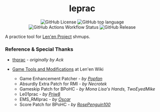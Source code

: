 [//]: # (GitHub doesn't seem to support style="text-align: center")
<h1 align="center">leprac</h1>

<p align="center">
  <img alt="GitHub License" src="https://img.shields.io/github/license/BAN-43-32532/leprac?style=plastic">
  <img alt="GitHub top language" src="https://img.shields.io/github/languages/top/BAN-43-32532/leprac?style=plastic">
  <img alt="GitHub Actions Workflow Status" src="https://img.shields.io/github/actions/workflow/status/BAN-43-32532/leprac/cmake-single-platform.yml?style=plastic">
  <img alt="GitHub Release" src="https://img.shields.io/github/v/release/BAN-43-32532/leprac?style=plastic">
</p>

A practice tool for [Len'en Project](https://lenen.wiki.gg/) shmups.

[//]: # (### Custom ImGui Style)

[//]: # ()
[//]: # (You may not be satisfied for ImGui integrated styles &#40;Dark, Light and Classic&#41; and want to write your own. There are)

[//]: # (also plenty of styles shared in the community &#40;)

[//]: # (see [Post your color styles/themes here #707]&#40;https://github.com/ocornut/imgui/issues/707&#41;&#41;.)

[//]: # ()
[//]: # (However, ImGui refuses to provide a configure format for custom style &#40;)

[//]: # (from [How to load/save imgui styles #101]&#40;https://github.com/ocornut/imgui/issues/101&#41;)

[//]: # (to [ImGuiStyle Struct Save and Load functions #8762]&#40;https://github.com/ocornut/imgui/pull/8762&#41;&#41;, which means you have)

[//]: # (to write codes instead of simply loading a file. leprac provides two ways to use your custom style.)

[//]: # ()
[//]: # (1. Provide a valid cpp source code which modifies `ImGui::GetStyle&#40;&#41;`, and set the path in Setting. You may)

[//]: # (   take [this comment]&#40;https://github.com/ocornut/imgui/issues/707#issuecomment-252413954&#41; for example. Typically, this)

[//]: # (   involves assigning values to the `ImGuiStyle` struct `ImGui::GetStyle&#40;&#41;` and the `ImVec4[]` array)

[//]: # (   `ImGui::GetStyle&#40;&#41;.Colors`. leprac will parse these cpp codes in a trivial way. It should work as long as you write)

[//]: # (   normally.)

[//]: # (2. Put your source code in `asset/style/user_custom_style.hpp` and build leprac executable yourself &#40;see **Build**&#41;.)

[//]: # ()
[//]: # (Note: If you set a custom style, the style option will work as a fallback if you don't explicitly assign some values.)

### Reference & Special Thanks

- [thprac](https://github.com/touhouworldcup/thprac) - _originally by Ack_

- [Game Tools and Modifications](https://lenen.wiki.gg/wiki/Game_Tools_and_Modifications) at Len'en Wiki
  - Game Enhancement Patcher - _by [Popfan](https://lenen.wiki.gg/wiki/User:Popfan)_
  - Absurdly Extra Patch for RMI - _by Necrotek_
  - Gameskip Patch for BPoHC - _by Mona Lisa's Hands, TwoEyedMike_
  - Le01prac - _by [Priw8](https://link.priw8.com/)_
  - EMS_RMIprac - _by [Oscar](https://www.youtube.com/@oscar1_41_1)_
  - Score Patch for BPoHC - _by [RosePenguin100](https://www.youtube.com/@thetacticianmusician6565)_